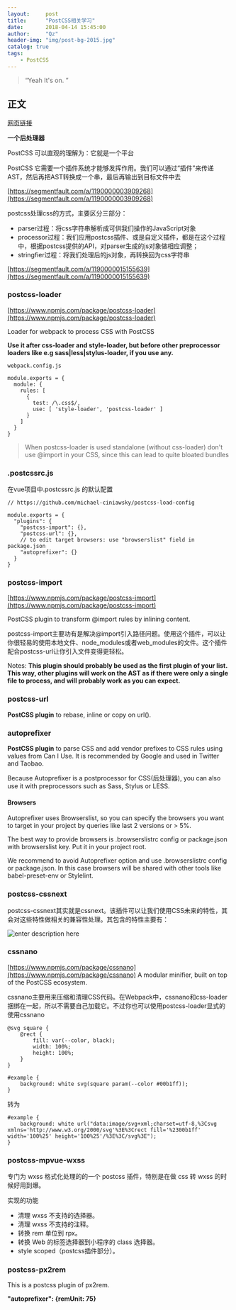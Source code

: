 ```yaml
---
layout:     post
title:      "PostCSS相关学习"
date:       2018-04-14 15:45:00
author:     "Qz"
header-img: "img/post-bg-2015.jpg"
catalog: true
tags:
    - PostCSS
---
```


> “Yeah It's on. ”


## 正文
[网页链接](https://segmentfault.com/a/1190000011595620#articleHeader5)

**一个后处理器**

PostCSS 可以直观的理解为：它就是一个平台

PostCSS 它需要一个插件系统才能够发挥作用。我们可以通过“插件”来传递AST，然后再把AST转换成一个串，最后再输出到目标文件中去

[https://segmentfault.com/a/1190000003909268](https://segmentfault.com/a/1190000003909268)


postcss处理css的方式，主要区分三部分：

* parser过程：将css字符串解析成可供我们操作的JavaScript对象
* processor过程：我们应用postcss插件、或是自定义插件，都是在这个过程中，根据postcss提供的API，对parser生成的js对象做相应调整；
* stringfier过程：将我们处理后的js对象，再转换回为css字符串



[https://segmentfault.com/a/1190000015155639](https://segmentfault.com/a/1190000015155639)



### postcss-loader
[https://www.npmjs.com/package/postcss-loader](https://www.npmjs.com/package/postcss-loader)

Loader for webpack to process CSS with PostCSS

**Use it after css-loader and style-loader, but before other preprocessor loaders like e.g sass|less|stylus-loader, if you use any.**

```
webpack.config.js

module.exports = {
  module: {
    rules: [
      {
        test: /\.css$/,
        use: [ 'style-loader', 'postcss-loader' ]
      }
    ]
  }
}
```


>When postcss-loader is used standalone (without css-loader) don't use @import in your CSS, since this can lead to quite bloated bundles






### .postcssrc.js 
在vue项目中.postcssrc.js 的默认配置
```
// https://github.com/michael-ciniawsky/postcss-load-config

module.exports = {
  "plugins": {
    "postcss-import": {},
    "postcss-url": {},
    // to edit target browsers: use "browserslist" field in package.json
    "autoprefixer": {}
  }
}
```







### postcss-import
[https://www.npmjs.com/package/postcss-import](https://www.npmjs.com/package/postcss-import)



PostCSS plugin to transform @import rules by inlining content.


postcss-import主要功有是解决@import引入路径问题。使用这个插件，可以让你很轻易的使用本地文件、node_modules或者web_modules的文件。这个插件配合postcss-url让你引入文件变得更轻松。

Notes:
**This plugin should probably be used as the first plugin of your list. This way, other plugins will work on the AST as if there were only a single file to process, and will probably work as you can expect.**




### postcss-url
**PostCSS plugin** to rebase, inline or copy on url().




### autoprefixer
**PostCSS plugin** to parse CSS and add vendor prefixes to CSS rules using values from Can I Use. It is recommended by Google and used in Twitter and Taobao.


Because Autoprefixer is a postprocessor for CSS(后处理器), you can also use it with preprocessors such as Sass, Stylus or LESS.

#### Browsers
Autoprefixer uses Browserslist, so you can specify the browsers you want to target in your project by queries like last 2 versions or > 5%.

The best way to provide browsers is .browserslistrc config or package.json with browserslist key. Put it in your project root.

We recommend to avoid Autoprefixer option and use .browserslistrc config or package.json. In this case browsers will be shared with other tools like babel-preset-env or Stylelint.




### postcss-cssnext
postcss-cssnext其实就是cssnext。该插件可以让我们使用CSS未来的特性，其会对这些特性做相关的兼容性处理。其包含的特性主要有：

![enter description here][1]








### cssnano
[https://www.npmjs.com/package/cssnano](https://www.npmjs.com/package/cssnano)
A modular minifier, built on top of the PostCSS ecosystem.


cssnano主要用来压缩和清理CSS代码。在Webpack中，cssnano和css-loader捆绑在一起，所以不需要自己加载它。不过你也可以使用postcss-loader显式的使用cssnano


```
@svg square {
	@rect {
		fill: var(--color, black);
		width: 100%;
		height: 100%;
	}
}

#example {
	background: white svg(square param(--color #00b1ff));
}
```
转为
```
#example {
	background: white url("data:image/svg+xml;charset=utf-8,%3Csvg xmlns='http://www.w3.org/2000/svg'%3E%3Crect fill='%2300b1ff' width='100%25' height='100%25'/%3E%3C/svg%3E");
}
```


### postcss-mpvue-wxss
专门为 wxss 格式化处理的的一个 postcss 插件，特别是在做 css 转 wxss 的时候好用到爆。

实现的功能
* 清理 wxss 不支持的选择器。
* 清理 wxss 不支持的注释。
* 转换 rem 单位到 rpx。
* 转换 Web 的标签选择器到小程序的 class 选择器。
* style scoped（postcss插件部分）。



### postcss-px2rem
This is a postcss plugin of px2rem.



 **"autoprefixer": {remUnit: 75}**




  [1]: https://www.w3cplus.com/sites/default/files/blogs/2018/1801/vw-layout-4.png